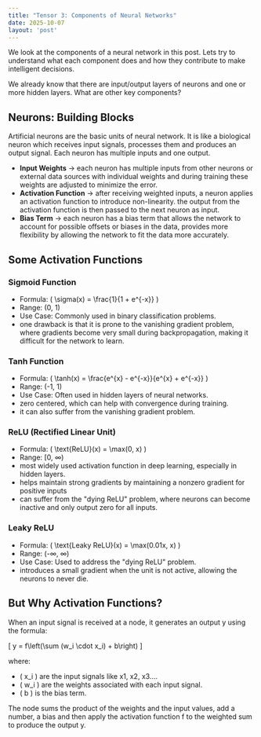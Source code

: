 ```yaml
---
title: "Tensor 3: Components of Neural Networks"
date: 2025-10-07
layout: 'post'
---
```


We look at the components of a neural network in this post. Lets try to understand what each component does and how they contribute to make intelligent decisions.

<!--more-->

We already know that there are input/output layers of neurons and one or more hidden layers. What are other key components?

## Neurons: Building Blocks
Artificial neurons are the basic units of neural network. It is like a biological neuron which receives input signals, processes them and produces an output signal. Each neuron has multiple inputs and one output.

- **Input Weights** -> each neuron has multiple inputs from other neurons or external data sources with individual weights and during training these weights are adjusted to minimize the error.
- **Activation Function** -> after receiving weighted inputs, a neuron applies an activation function to introduce non-linearity. the output from the activation function is then passed to the next neuron as input.
- **Bias Term** -> each neuron has a bias term that allows the network to account for possible offsets or biases in the data, provides more flexibility by allowing the network to fit the data more accurately.

## Some Activation Functions
### Sigmoid Function
- Formula: \( \sigma(x) = \frac{1}{1 + e^{-x}} \)
- Range: (0, 1)
- Use Case: Commonly used in binary classification problems.
- one drawback is that it is prone to the vanishing gradient problem, where gradients become very small during backpropagation, making it difficult for the network to learn.

### Tanh Function
- Formula: \( \tanh(x) = \frac{e^{x} - e^{-x}}{e^{x} + e^{-x}} \)
- Range: (-1, 1)
- Use Case: Often used in hidden layers of neural networks.
- zero centered, which can help with convergence during training.
- it can also suffer from the vanishing gradient problem.

### ReLU (Rectified Linear Unit)
- Formula: \( \text{ReLU}(x) = \max(0, x) \)
- Range: [0, ∞)
- most widely used activation function in deep learning, especially in hidden layers.
- helps maintain strong gradients by maintaining a nonzero gradient for positive inputs
- can suffer from the "dying ReLU" problem, where neurons can become inactive and only output zero for all inputs.

### Leaky ReLU
- Formula: \( \text{Leaky ReLU}(x) = \max(0.01x, x) \)
- Range: (-∞, ∞)
- Use Case: Used to address the "dying ReLU" problem.
- introduces a small gradient when the unit is not active, allowing the neurons to never die.

## But Why Activation Functions?
When an input signal is received at a node, it generates an output y using the formula:

\[ y = f\left(\sum (w_i \cdot x_i) + b\right) \]

where:
- \( x_i \) are the input signals like x1, x2, x3....
- \( w_i \) are the weights associated with each input signal.
- \( b \) is the bias term.

The node sums the product of the weights and the input values, add a number, a bias and then apply the activation function f to the weighted sum to produce the output y.
